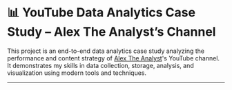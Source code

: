 # 📊 YouTube Data Analytics Case Study – Alex The Analyst’s Channel

This project is an end-to-end data analytics case study analyzing the performance and content strategy of [Alex The Analyst](https://www.youtube.com/c/AlexTheAnalyst)'s YouTube channel. It demonstrates my skills in data collection, storage, analysis, and visualization using modern tools and techniques.

---
